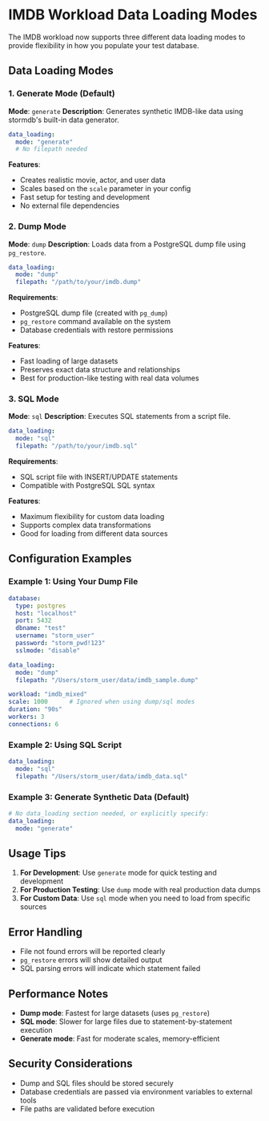 # IMDB Workload Data Loading Modes

The IMDB workload now supports three different data loading modes to provide flexibility in how you populate your test database.

## Data Loading Modes

### 1. Generate Mode (Default)
**Mode**: `generate`
**Description**: Generates synthetic IMDB-like data using stormdb's built-in data generator.

```yaml
data_loading:
  mode: "generate"
  # No filepath needed
```

**Features**:
- Creates realistic movie, actor, and user data
- Scales based on the `scale` parameter in your config
- Fast setup for testing and development
- No external file dependencies

### 2. Dump Mode
**Mode**: `dump`
**Description**: Loads data from a PostgreSQL dump file using `pg_restore`.

```yaml
data_loading:
  mode: "dump"
  filepath: "/path/to/your/imdb.dump"
```

**Requirements**:
- PostgreSQL dump file (created with `pg_dump`)
- `pg_restore` command available on the system
- Database credentials with restore permissions

**Features**:
- Fast loading of large datasets
- Preserves exact data structure and relationships
- Best for production-like testing with real data volumes

### 3. SQL Mode
**Mode**: `sql`
**Description**: Executes SQL statements from a script file.

```yaml
data_loading:
  mode: "sql"
  filepath: "/path/to/your/imdb.sql"
```

**Requirements**:
- SQL script file with INSERT/UPDATE statements
- Compatible with PostgreSQL SQL syntax

**Features**:
- Maximum flexibility for custom data loading
- Supports complex data transformations
- Good for loading from different data sources

## Configuration Examples

### Example 1: Using Your Dump File
```yaml
database:
  type: postgres
  host: "localhost"
  port: 5432
  dbname: "test"
  username: "storm_user"
  password: "storm_pwd!123"
  sslmode: "disable"

data_loading:
  mode: "dump"
  filepath: "/Users/storm_user/data/imdb_sample.dump"

workload: "imdb_mixed"
scale: 1000      # Ignored when using dump/sql modes
duration: "90s"
workers: 3
connections: 6
```

### Example 2: Using SQL Script
```yaml
data_loading:
  mode: "sql"
  filepath: "/Users/storm_user/data/imdb_data.sql"
```

### Example 3: Generate Synthetic Data (Default)
```yaml
# No data_loading section needed, or explicitly specify:
data_loading:
  mode: "generate"
```

## Usage Tips

1. **For Development**: Use `generate` mode for quick testing and development
2. **For Production Testing**: Use `dump` mode with real production data dumps
3. **For Custom Data**: Use `sql` mode when you need to load from specific sources

## Error Handling

- File not found errors will be reported clearly
- `pg_restore` errors will show detailed output
- SQL parsing errors will indicate which statement failed

## Performance Notes

- **Dump mode**: Fastest for large datasets (uses `pg_restore`)
- **SQL mode**: Slower for large files due to statement-by-statement execution
- **Generate mode**: Fast for moderate scales, memory-efficient

## Security Considerations

- Dump and SQL files should be stored securely
- Database credentials are passed via environment variables to external tools
- File paths are validated before execution
